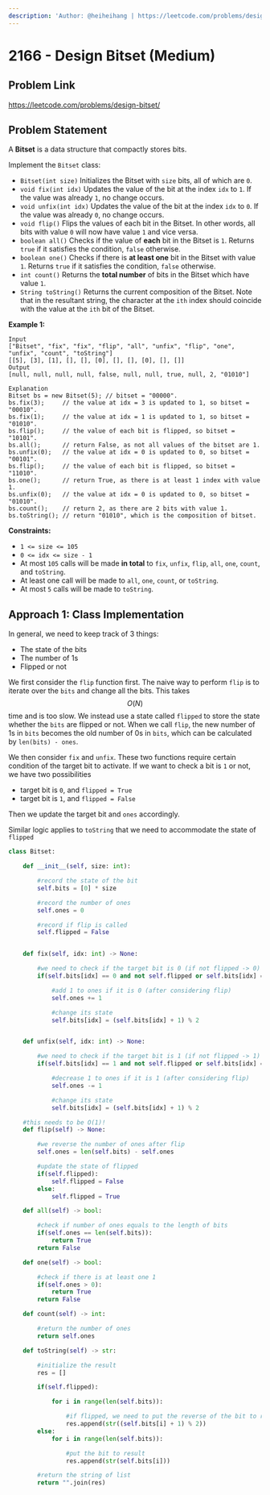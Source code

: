 ```yaml
---
description: 'Author: @heiheihang | https://leetcode.com/problems/design-bitset/'
---
```


# 2166 - Design Bitset (Medium)

## Problem Link

https://leetcode.com/problems/design-bitset/

## Problem Statement

A **Bitset** is a data structure that compactly stores bits.

Implement the `Bitset` class:

- `Bitset(int size)` Initializes the Bitset with `size` bits, all of which are `0`.
- `void fix(int idx)` Updates the value of the bit at the index `idx` to `1`. If the value was already `1`, no change occurs.
- `void unfix(int idx)` Updates the value of the bit at the index `idx` to `0`. If the value was already `0`, no change occurs.
- `void flip()` Flips the values of each bit in the Bitset. In other words, all bits with value `0` will now have value `1` and vice versa.
- `boolean all()` Checks if the value of **each** bit in the Bitset is `1`. Returns `true` if it satisfies the condition, `false` otherwise.
- `boolean one()` Checks if there is **at least one** bit in the Bitset with value `1`. Returns `true` if it satisfies the condition, `false` otherwise.
- `int count()` Returns the **total number** of bits in the Bitset which have value `1`.
- `String toString()` Returns the current composition of the Bitset. Note that in the resultant string, the character at the `ith` index should coincide with the value at the `ith` bit of the Bitset.

**Example 1:**

```
Input
["Bitset", "fix", "fix", "flip", "all", "unfix", "flip", "one", "unfix", "count", "toString"]
[[5], [3], [1], [], [], [0], [], [], [0], [], []]
Output
[null, null, null, null, false, null, null, true, null, 2, "01010"]

Explanation
Bitset bs = new Bitset(5); // bitset = "00000".
bs.fix(3);     // the value at idx = 3 is updated to 1, so bitset = "00010".
bs.fix(1);     // the value at idx = 1 is updated to 1, so bitset = "01010".
bs.flip();     // the value of each bit is flipped, so bitset = "10101".
bs.all();      // return False, as not all values of the bitset are 1.
bs.unfix(0);   // the value at idx = 0 is updated to 0, so bitset = "00101".
bs.flip();     // the value of each bit is flipped, so bitset = "11010".
bs.one();      // return True, as there is at least 1 index with value 1.
bs.unfix(0);   // the value at idx = 0 is updated to 0, so bitset = "01010".
bs.count();    // return 2, as there are 2 bits with value 1.
bs.toString(); // return "01010", which is the composition of bitset.
```

**Constraints:**

- `1 <= size <= 105`
- `0 <= idx <= size - 1`
- At most `105` calls will be made **in total** to `fix`, `unfix`, `flip`, `all`, `one`, `count`, and `toString`.
- At least one call will be made to `all`, `one`, `count`, or `toString`.
- At most `5` calls will be made to `toString`.

## Approach 1: Class Implementation

In general, we need to keep track of 3 things:

- The state of the bits
- The number of 1s
- Flipped or not

We first consider the `flip` function first. The naive way to perform `flip` is to iterate over the `bits` and change all the bits. This takes $$O(N)$$ time and is too slow. We instead use a state called `flipped` to store the state whether the `bits` are flipped or not. When we call `flip`, the new number of 1s in `bits` becomes the old number of 0s in `bits`, which can be calculated by `len(bits) - ones`.

We then consider `fix` and `unfix`. These two functions require certain condition of the target bit to activate. If we want to check a bit is `1` or not, we have two possibilities

- target bit is `0`, and `flipped = True`
- target bit is `1`, and `flipped = False`

Then we update the target bit and `ones` accordingly.

Similar logic applies to `toString` that we need to accommodate the state of `flipped`

<SolutionAuthor name="@heiheihang"/>

```python
class Bitset:

    def __init__(self, size: int):

        #record the state of the bit
        self.bits = [0] * size

        #record the number of ones
        self.ones = 0

        #record if flip is called
        self.flipped = False


    def fix(self, idx: int) -> None:

        #we need to check if the target bit is 0 (if not flipped -> 0) or 1 (if flipped -> 0)
        if(self.bits[idx] == 0 and not self.flipped or self.bits[idx] == 1 and self.flipped):

            #add 1 to ones if it is 0 (after considering flip)
            self.ones += 1

            #change its state
            self.bits[idx] = (self.bits[idx] + 1) % 2


    def unfix(self, idx: int) -> None:

        #we need to check if the target bit is 1 (if not flipped -> 1) or 0 (if flipped -> 1)
        if(self.bits[idx] == 1 and not self.flipped or self.bits[idx] == 0 and self.flipped):

            #decrease 1 to ones if it is 1 (after considering flip)
            self.ones -= 1

            #change its state
            self.bits[idx] = (self.bits[idx] + 1) % 2

    #this needs to be O(1)!
    def flip(self) -> None:

        #we reverse the number of ones after flip
        self.ones = len(self.bits) - self.ones

        #update the state of flipped
        if(self.flipped):
            self.flipped = False
        else:
            self.flipped = True

    def all(self) -> bool:

        #check if number of ones equals to the length of bits
        if(self.ones == len(self.bits)):
            return True
        return False

    def one(self) -> bool:

        #check if there is at least one 1
        if(self.ones > 0):
            return True
        return False

    def count(self) -> int:

        #return the number of ones
        return self.ones

    def toString(self) -> str:

        #initialize the result
        res = []

        if(self.flipped):

            for i in range(len(self.bits)):

                #if flipped, we need to put the reverse of the bit to result
                res.append(str((self.bits[i] + 1) % 2))
        else:
            for i in range(len(self.bits)):

                #put the bit to result
                res.append(str(self.bits[i]))

        #return the string of list
        return "".join(res)
```
